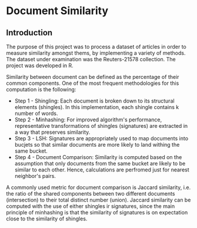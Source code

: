 # Document Similarity 
## Introduction 
The purpose of this project was to process a dataset of articles in order to measure similarity amongst thems, by implementing a variety of methods. The dataset under examination was the Reuters-21578 collection. The project was developed in R. 

Similarity between document can be defined as the percentage of their common components. One of the most frequent methodologies for this computation is the following:
- Step 1 - Shingling: Each document is broken down to its structural elements (shingles). In this implementation, each shingle contains k number of words. 
- Step 2 - Minhashing: For improved algorithm's performance, representative transformations of shingles (signatures) are extracted in a way that preserves similarity. 
- Step 3 - LSH: Signatures are appropriately used to map documents into bucjets so that similar documents are more likely to land withing the same bucket. 
- Step 4 - Document Comparison: Similarity is computed based on the assumption that only documents from the same bucket are likely to be similar  to each other. Hence, calculations are perfromed just for nearest neighbor's pairs. 

A commonly used metric for document comparison is Jaccard similarity, i.e. the ratio of the shared components between two different documents (intersection) to their total distinct number (union). Jaccard similarity can be computed with the use of either shingles ir signatures, since the main principle of minhashing is that the similarity of signatures is on expectation close to the similarity of shingles. 
